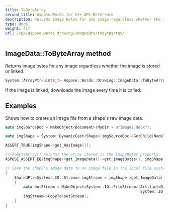 ```yaml
---
title: ToByteArray
second_title: Aspose.Words for C++ API Reference
description: Returns image bytes for any image regardless whether the image is stored or linked.
type: docs
weight: 417
url: /cpp/aspose.words.drawing/imagedata/tobytearray/
---
```

## ImageData::ToByteArray method


Returns image bytes for any image regardless whether the image is stored or linked.

```cpp
System::ArrayPtr<uint8_t> Aspose::Words::Drawing::ImageData::ToByteArray()
```


If the image is linked, downloads the image every time it is called.

## Examples




Shows how to create an image file from a shape's raw image data. 
```cpp
auto imgSourceDoc = MakeObject<Document>(MyDir + u"Images.docx");

auto imgShape = System::DynamicCast<Shape>(imgSourceDoc->GetChild(NodeType::Shape, 0, true));

ASSERT_TRUE(imgShape->get_HasImage());

// ToByteArray() returns the array stored in the ImageBytes property.
ASPOSE_ASSERT_EQ(imgShape->get_ImageData()->get_ImageBytes(), imgShape->get_ImageData()->ToByteArray());

// Save the shape's image data to an image file in the local file system.
{
    SharedPtr<System::IO::Stream> imgStream = imgShape->get_ImageData()->ToStream();
    {
        auto outStream = MakeObject<System::IO::FileStream>(ArtifactsDir + u"Drawing.GetDataFromImage.png", System::IO::FileMode::Create,
                                                            System::IO::FileAccess::ReadWrite);
        imgStream->CopyTo(outStream);
    }
}
```

